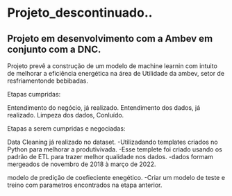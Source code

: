 # Projeto_descontinuado..

## Projeto em desenvolvimento com a Ambev em conjunto com a DNC.


Projeto prevê a construção de um modelo de machine learnin com intuito de melhorar a eficiência 
energética na área de Utilidade da ambev, setor de resfriamentonde bebibadas. 

Etapas cumpridas:

  Entendimento do negócio, já realizado.
  Entendimento dos dados, já realizado.
  Limpeza dos dados, Conluído.

Etapas a serem cumpridas e negociadas:
  
  Data Cleaning já realizado no dataset.
    -Utilizadando templates criados no Python para melhorar a produtivivada.
    -Esse templete foi criado usando os padrão de ETL para trazer melhor qualidade nos dados.
    -dados formam mergeados de novembro de 2018 à março de 2022.
  
modelo de predição de coefieciente enegético.
    -Criar um modelo de teste e treino com parametros encontrados na etapa anterior.
    
    

